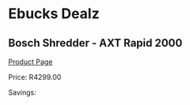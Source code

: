 
# Ebucks Dealz
## Bosch Shredder - AXT Rapid 2000
[Product Page](https://www.ebucks.com/web/shop/productSelected.do?prodId=1199984190&catId=714965764)

Price: R4299.00

Savings: 


	